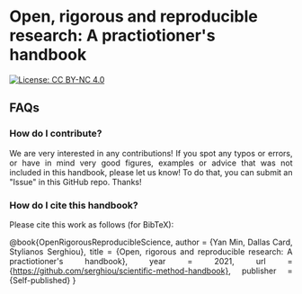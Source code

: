 # Open, rigorous and reproducible research: A practiotioner's handbook

[![License: CC BY-NC 4.0](https://img.shields.io/badge/License-CC%20BY--NC%204.0-lightgrey.svg)](https://creativecommons.org/licenses/by-nc/4.0/)

<div align=justify>

## FAQs

### How do I contribute?

We are very interested in any contributions! If you spot any typos or errors, or have in mind very good figures, examples or advice that was not included in this handbook, please let us know! To do that, you can submit an "Issue" in this GitHub repo. Thanks!


### How do I cite this handbook?

Please cite this work as follows (for BibTeX):

@book{OpenRigorousReproducibleScience, author = {Yan Min, Dallas Card, Stylianos Serghiou}, title = {Open, rigorous and reproducible research: A practiotioner's handbook}, year = 2021, url = {https://github.com/serghiou/scientific-method-handbook}, publisher = {Self-published} }

</div>


